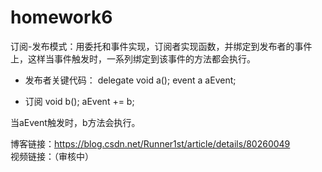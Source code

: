 # homework6

订阅-发布模式：用委托和事件实现，订阅者实现函数，并绑定到发布者的事件上，这样当事件触发时，一系列绑定到该事件的方法都会执行。

* 发布者关键代码：
delegate void a();
event a aEvent;

* 订阅
void b();
aEvent += b;

当aEvent触发时，b方法会执行。

博客链接：https://blog.csdn.net/Runner1st/article/details/80260049  
视频链接：（审核中）
